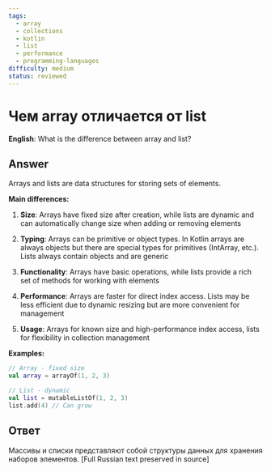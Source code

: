 ```yaml
---
tags:
  - array
  - collections
  - kotlin
  - list
  - performance
  - programming-languages
difficulty: medium
status: reviewed
---
```


# Чем array отличается от list

**English**: What is the difference between array and list?

## Answer

Arrays and lists are data structures for storing sets of elements.

**Main differences:**

1. **Size**: Arrays have fixed size after creation, while lists are dynamic and can automatically change size when adding or removing elements

2. **Typing**: Arrays can be primitive or object types. In Kotlin arrays are always objects but there are special types for primitives (IntArray, etc.). Lists always contain objects and are generic

3. **Functionality**: Arrays have basic operations, while lists provide a rich set of methods for working with elements

4. **Performance**: Arrays are faster for direct index access. Lists may be less efficient due to dynamic resizing but are more convenient for management

5. **Usage**: Arrays for known size and high-performance index access, lists for flexibility in collection management

**Examples:**
```kotlin
// Array - fixed size
val array = arrayOf(1, 2, 3)

// List - dynamic
val list = mutableListOf(1, 2, 3)
list.add(4) // Can grow
```

## Ответ

Массивы и списки представляют собой структуры данных для хранения наборов элементов. [Full Russian text preserved in source]

